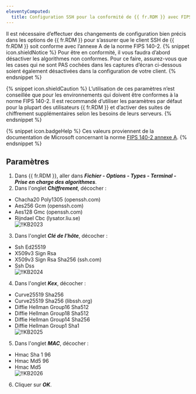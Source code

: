 ```yaml
---
eleventyComputed:
  title: Configuration SSH pour la conformité de {{ fr.RDM }} avec FIPS 140-2
---
```

Il est nécessaire d’effectuer des changements de configuration bien précis dans les options de {{ fr.RDM }} pour s’assurer que le client SSH de {{ fr.RDM }} soit conforme avec l’annexe A de la norme FIPS 140-2. 
{% snippet icon.shieldNotice %} 
Pour être en conformité, il vous faudra d’abord désactiver les algorithmes non conformes. Pour ce faire, assurez-vous que les cases qui ne sont PAS cochées dans les captures d’écran ci-dessous soient également désactivées dans la configuration de votre client. 
{% endsnippet %}
 
{% snippet icon.shieldCaution %} 
L’utilisation de ces paramètres n’est conseillée que pour les environnements qui doivent être conformes à la norme FIPS 140-2. Il est recommandé d’utiliser les paramètres par défaut pour la plupart des utilisateurs {{ fr.RDM }} et d’activer des suites de chiffrement supplémentaires selon les besoins de leurs serveurs. 
{% endsnippet %}
 
{% snippet icon.badgeHelp %} 
Ces valeurs proviennent de la documentation de Microsoft concernant la norme [FIPS 140-2 annexe A](https://docs.microsoft.com/fr-ca/cpp/linux/set-up-fips-compliant-secure-remote-linux-development?view=msvc-160). 
{% endsnippet %}
 
## Paramètres 
1. Dans {{ fr.RDM }}, aller dans ***Fichier - Options - Types - Terminal - Prise en charge des algorithmes***. 
1. Dans l'onglet ***Chiffrement***, décocher : 
* Chacha20 Poly1305 (openssh<area><area>.com) 
* Aes256 Gcm (openssh<area>.com) 
* Aes128 Gmc (openssh<area>.com) 
* Rijndael Cbc (lysator<area>.liu.se)  
![!!KB2023](https://webdevolutions.azureedge.net/docs/fr/kb/KB2023.png) 
3. Dans l'onglet ***Clé de l'hôte***, décocher : 
* Ssh Ed25519 
* X509v3 Sign Rsa 
* X509v3 Sign Rsa Sha256 (ssh<area>.com) 
* Ssh Dss  
![!!KB2024](https://webdevolutions.azureedge.net/docs/fr/kb/KB2024.png) 
4. Dans l'onglet ***Kex***, décocher : 
* Curve25519 Sha256 
* Curve25519 Sha256 (libssh<area>.org) 
* Diffie Hellman Group16 Sha512 
* Diffie Hellman Group18 Sha512 
* Diffie Hellman Group14 Sha256 
* Diffie Hellman Group1 Sha1  
![!!KB2025](https://webdevolutions.azureedge.net/docs/fr/kb/KB2025.png) 
5. Dans l'onglet ***MAC***, décocher : 
* Hmac Sha 1 96 
* Hmac Md5 96 
* Hmac Md5  
![!!KB2026](https://webdevolutions.azureedge.net/docs/fr/kb/KB2026.png) 
6. Cliquer sur ***OK***. 

